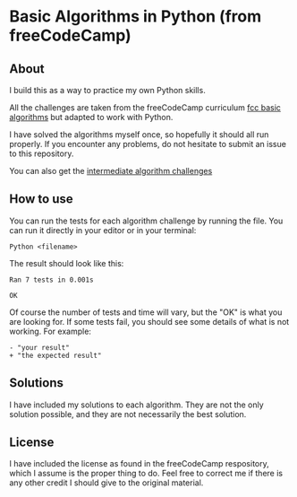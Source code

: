 # Basic Algorithms in Python (from freeCodeCamp)

## About

I build this as a way to practice my own Python skills.

All the challenges are taken from the freeCodeCamp curriculum [fcc basic algorithms](https://www.freecodecamp.org/learn/javascript-algorithms-and-data-structures) but adapted to work with Python. 

I have solved the algorithms myself once, so hopefully it should all run properly. If you encounter any problems, do not hesitate to submit an issue to this repository. 

You can also get the [intermediate algorithm challenges](https://github.com/Marie000/fcc-intermediate-algorithms-python)

## How to use

You can run the tests for each algorithm challenge by running the file. You can run it directly in your editor or in your terminal: 

```console
Python <filename>

```

The result should look like this:
```console
Ran 7 tests in 0.001s

OK
```
Of course the number of tests and time will vary, but the "OK" is what you are looking for. If some tests fail, you should see some details of what is not working. For example:

```
- "your result"
+ "the expected result"
```

## Solutions

I have included my solutions to each algorithm. They are not the only solution possible, and they are not necessarily the best solution. 

## License

I have included the license as found in the freeCodeCamp respository, which I assume is the proper thing to do. Feel free to correct me if there is any other credit I should give to the original material. 


